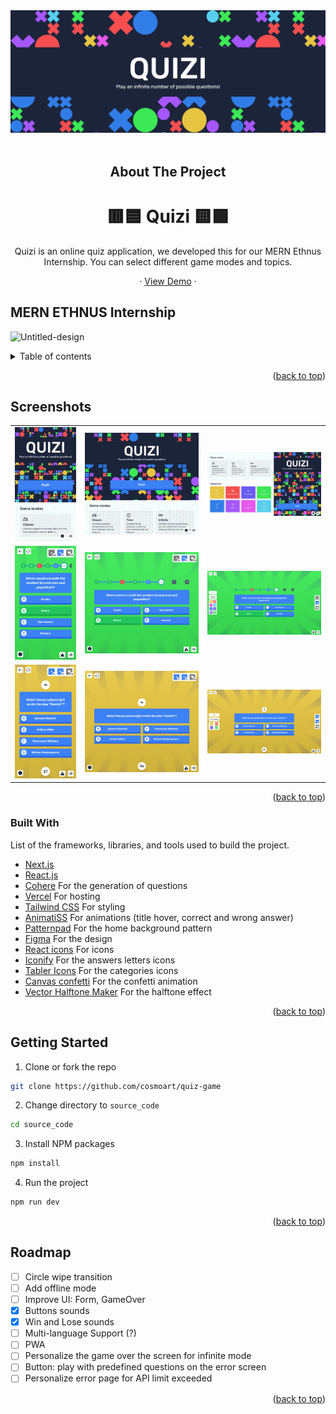 <div id="top"></div>



<!-- PROJECT LOGO -->
<div align="center">
<a href="https://quizi.vercel.app"><img src="./readme/header.webp" /></a>
<br/>
<br />


  <!-- ABOUT THE PROJECT -->
## About The Project

  # 🟥🟦 Quizi 🟨🟩

Quizi is an online quiz application, we developed this for our MERN Ethnus Internship. You can select different game modes and topics.

  ·
  <a href="https://quizi.vercel.app">View Demo</a>
  ·
 
</div>

## MERN ETHNUS Internship
![Untitled-design](https://github.com/Shrey-Srivastava21/Quiz_MERN/assets/84815622/6271f073-ede1-44b0-91e7-9f538fc70265)



<!-- TABLE OF CONTENTS -->
<details>
<summary>Table of contents</summary>

- [About The Project](#about-the-project)
- [Screenshots](#screenshots)
- [Built With](#built-with)
- [Getting Started](#getting-started)
- [License](#license)
- [Roadmap](#roadmap)
- [Contact](#contact)
</details>


<p align="right">(<a href="#top">back to top</a>)</p>


<!-- SCREENSHOTS -->
## Screenshots

<table>
    <tr>
      <td>
          <img src="./readme/home_mobile.webp" width="100%" title="Home in Mobile"  />
      </td>
      <td>
          <img src="./readme/home_tablet.webp" width="100%" title="Home in Tablet"/>
      </td>
      <td>
          <img src="./readme/home_desktop.webp" width="100%" title="Home in Desktop"/>
      </td>
    </tr>
        <tr>
      <td>
          <img src="./readme/play_classic_mobile.webp" width="100%" title="Play, classic mode in Mobile"  />
      </td>
      <td>
          <img src="./readme/play_classic_tablet.webp" width="100%" title="Play, classic mode in Tablet"/>
      </td>
      <td>
          <img src="./readme/play_classic_desktop.webp" width="100%" title="Play, classic mode in Desktop"/>
      </td>
    </tr>
    <tr>
      <td>
          <img src="./readme/play_time_mobile.webp" width="100%" title="Play, time and infinity mode in Mobile"  />
      </td>
      <td>
          <img src="./readme/play_time_tablet.webp" width="100%" title="Play, time and infinity mode in Tablet"/>
      </td>
      <td>
          <img src="./readme/play_time_desktop.webp" width="100%" title="Play, time and infinity mode in Desktop"/>
      </td>
    </tr>
</table>

<p align="right">(<a href="#top">back to top</a>)</p>


### Built With

List of the frameworks, libraries, and tools used to build the project.

* [Next.js](https://nextjs.org/)
* [React.js](https://reactjs.org/)
* [Cohere](https://dashboard.cohere.ai/welcome/register) For the generation of questions
* [Vercel](https://vercel.com/) For hosting
* [Tailwind CSS](https://tailwindcss.com/) For styling
* [AnimatiSS](https://xsgames.co/animatiss/) For animations (title hover, correct and wrong answer)
* [Patternpad](https://patternpad.com/editor.html) For the home background pattern
* [Figma](https://www.figma.com/) For the design
* [React icons](https://react-icons.github.io/react-icons/) For icons
* [Iconify](https://iconify.design) For the answers letters icons
* [Tabler Icons](https://tablericons.com) For the categories icons
* [Canvas confetti](https://www.npmjs.com/package/canvas-confetti) For the confetti animation
* [Vector Halftone Maker](https://halftone.xoihazard.com) For the halftone effect

<p align="right">(<a href="#top">back to top</a>)</p>


<!-- GETTING STARTED -->
## Getting Started

1. Clone or fork the repo
```sh
git clone https://github.com/cosmoart/quiz-game
```
2. Change directory to `source_code`
```sh
cd source_code
```
3. Install NPM packages
```sh
npm install
```
4. Run the project
```sh
npm run dev
```


<p align="right">(<a href="#top">back to top</a>)</p>



<!-- ROADMAP -->
## Roadmap

- [ ] Circle wipe transition
- [ ] Add offline mode
- [ ] Improve UI: Form, GameOver
- [x] Buttons sounds
- [x] Win and Lose sounds
- [ ] Multi-language Support (?)
- [ ] PWA
- [ ] Personalize the game over the screen for infinite mode
- [ ] Button: play with predefined questions on the error screen
- [ ] Personalize error page for API limit exceeded

<p align="right">(<a href="#top">back to top</a>)</p>


